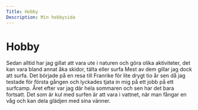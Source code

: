 ```yaml
---
Title: Hobby
Description: Min hobbysida
---
```


Hobby
==========================

Sedan alltid har jag gillat att vara ute i naturen och göra olika aktiviteter, det kan vara bland annat åka skidor, tälta eller surfa
Mest av dem gillar jag dock att surfa. Det började på en resa till Franrike för lite drygt tio år sen då jag testade för första gången och lyckades tjata in mig på ett jobb på ett surfcamp. Året efter var jag där hela sommaren och sen har det bara fortsatt. Det som är kul med surfen är att vara i vattnet, när man fångar en våg och kan dela glädjen med sina vänner. 